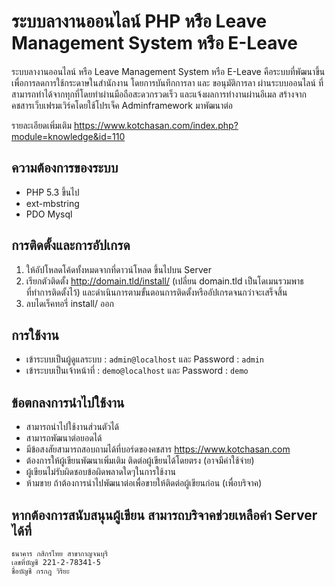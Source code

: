 # ระบบลางานออนไลน์ PHP หรือ Leave Management System หรือ E-Leave

ระบบลางานออนไลน์ หรือ Leave Management System หรือ E-Leave คือระบบที่พัฒนาขึ้นเพื่อการลดการใช้กระดาษในสำนักงาน โดยการบันทึกการลา และ ขอนุมัติการลา ผ่านระบบออนไลน์ ที่สามารถทำได้จากทุกที่โดยทำผ่านมือถือสะดวกรวดเร็ว และแจ้งผลการทำงานผ่านอีเมล สร้างจากคชสารเว็บเฟรมเวิร์คโดยใช้โปรเจ็ค Adminframework มาพัฒนาต่อ

รายละเอียดเพิ่มเติม https://www.kotchasan.com/index.php?module=knowledge&id=110

## ความต้องการของระบบ

- PHP 5.3 ขึ้นไป
- ext-mbstring
- PDO Mysql

## การติดตั้งและการอัปเกรด

1.  ให้อัปโหลดโค้ดทั้งหมดจากที่ดาวน์โหลด ขึ้นไปบน Server
2.  เรียกตัวติดตั้ง http://domain.tld/install/ (เปลี่ยน domain.tld เป็นโดเมนรวมพาธที่ทำการติดตั้งไว้) และดำเนินการตามขั้นตอนการติดตั้งหรืออัปเกรดจนกว่าจะเสร็จสิ้น
3.  ลบไดเร็คทอรี่ install/ ออก

## การใช้งาน

- เข้าระบบเป็นผู้ดูแลระบบ : `admin@localhost` และ Password : `admin`
- เข้าระบบเป็นเจ้าหน้าที่ : `demo@localhost` และ Password : `demo`

## ข้อตกลงการนำไปใช้งาน

- สามารถนำไปใช้งานส่วนตัวได้
- สามารถพัฒนาต่อยอดได้
- มีข้อสงสัยสามารถสอบถามได้ที่บอร์ดของคชสาร https://www.kotchasan.com
- ต้องการให้ผู้เขียนพัฒนาเพิ่มเติม ติดต่อผู้เขียนได้โดยตรง (อาจมีค่าใช้จ่าย)
- ผู้เขียนไม่รับผิดชอบข้อผิดพลาดใดๆในการใช้งาน
- ห้ามขาย ถ้าต้องการนำไปพัฒนาต่อเพื่อขายให้ติดต่อผู้เขียนก่อน (เพื่อบริจาค)

## หากต้องการสนับสนุนผู้เขียน สามารถบริจาคช่วยเหลือค่า Server ได้ที่

```
ธนาคาร กสิกรไทย สาขากาญจนบุรี
เลขที่บัญชี 221-2-78341-5
ชื่อบัญชี กรกฎ วิริยะ
```
